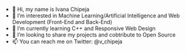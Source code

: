 - 👋 Hi, my name is Ivana Chipeja
- 👀 I’m interested in Machine Learning/Artificial Intelligence and Web Development (Front-End and Back-End)
- 🌱 I’m currently learning C++ and Responsive Web Design
- 💞️ I’m looking to share my projects and cobtribute to Open Source
- 📫 You can reach me on Twitter: @v_chipeja

<!---
ivana-chipeja/ivana-chipeja is a ✨ special ✨ repository because its `README.md` (this file) appears on your GitHub profile.
You can click the Preview link to take a look at your changes.
--->

